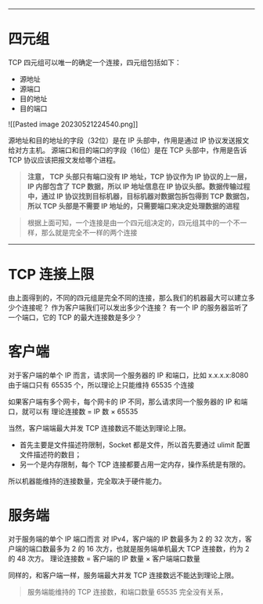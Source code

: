 ___
# 四元组
TCP 四元组可以唯一的确定一个连接，四元组包括如下：
* 源地址
* 源端口
* 目的地址
* 目的端口

![[Pasted image 20230521224540.png]]

源地址和目的地址的字段（32位）是在 IP 头部中，作用是通过 IP 协议发送报文给对方主机。
源端口和目的端口的字段（16位）是在 TCP 头部中，作用是告诉 TCP 协议应该把报文发给哪个进程。

> **注意， TCP 头部只有端口没有 IP 地址，TCP 协议作为 IP 协议的上一层， IP 内部包含了 TCP 数据，所以 IP 地址信息在 IP 协议头部。数据传输过程中，通过 IP 协议找到目标机器，目标机器对数据包拆包得到 TCP 数据包，所以 TCP 头部是不需要 IP 地址的，只需要端口来决定处理数据的进程**

> 根据上面可知，一个连接是由一个四元组决定的，四元组其中的一个不一样，那么就是完全不一样的两个连接

___
# TCP 连接上限
由上面得到的，不同的四元组是完全不同的连接，那么我们的机器最大可以建立多少个连接呢？
作为客户端我们可以发出多少个连接？
有一个 IP 的服务器监听了一个端口，它的 TCP 的最大连接数是多少？

# 客户端
对于客户端的单个 IP 而言，请求同一个服务器的 IP 和端口，比如 x.x.x.x:8080
由于端口只有 65535 个，所以理论上只能维持 65535 个连接

如果客户端有多个网卡，每个网卡的 IP 不同，那么请求同一个服务器的 IP 和端口，就可以有
理论连接数 = IP 数 × 65535

当然，客户端端最大并发 TCP 连接数远不能达到理论上限。
* 首先主要是文件描述符限制，Socket 都是文件，所以首先要通过 ulimit 配置文件描述符的数目；
* 另一个是内存限制，每个 TCP 连接都要占用一定内存，操作系统是有限的。

所以机器能维持的连接数量，完全取决于硬件能力。

# 服务端
对于服务端的单个 IP 端口而言
对 IPv4，客户端的 IP 数最多为 2 的 32 次方，客户端的端口数最多为 2 的 16 次方，也就是服务端单机最大 TCP 连接数，约为 2 的 48 次方。
理论连接数 = 客户端的 IP 数量 × 客户端端口数量

同样的，和客户端一样，服务端最大并发 TCP 连接数远不能达到理论上限。

> 服务端能维持的 TCP 连接数，和端口数量 65535 完全没有关系，


